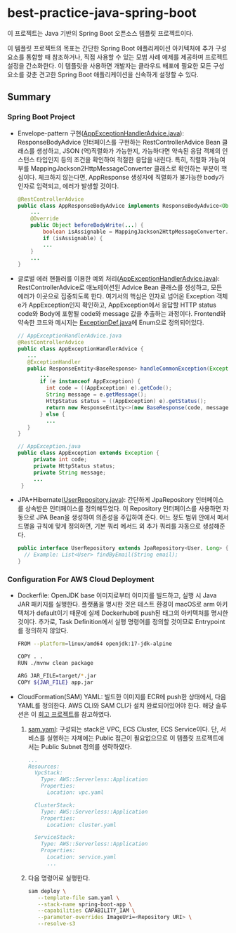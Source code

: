 # best-practice-java-spring-boot

이 프로젝트는 Java 기반의 Spring Boot 오픈소스 템플릿 프로젝트이다.

이 템플릿 프로젝트의 목표는 간단한 Spring Boot 애플리케이션 아키텍처에 추가 구성 요소를 통합할 때 참조하거나, 직접 사용할 수 있는 모범 사례 예제를 제공하며 프로젝트 설정을 간소화한다. 이 템플릿을 사용하면 개발자는 클라우드 배포에 필요한 모든 구성 요소를 갖춘 견고한 Spring Boot 애플리케이션을 신속하게 설정할 수 있다.

## Summary

### Spring Boot Project

- Envelope-pattern 구현([AppExceptionHandlerAdvice.java](src/main/java/com/kimjuls/best_practice_java_spring_boot/advice/AppResponseBodyAdvice.java)): ResponseBodyAdvice 인터페이스를 구현하는 RestControllerAdvice Bean 클래스를 생성하고, JSON (역)직렬화가 가능한지, 가능하다면 약속된 응답 객체의 인스턴스 타입인지 등의 조건을 확인하여 적절한 응답을 내린다. 특히, 직렬화 가능여부를 MappingJackson2HttpMessageConverter 클래스로 확인하는 부분이 핵심이다. 체크하지 않는다면, AppResponse 생성자에 직렬화가 불가능한 body가 인자로 입력되고, 에러가 발생할 것이다.

  ```java
  @RestControllerAdvice
  public class AppResponseBodyAdvice implements ResponseBodyAdvice<Object> {
      ...
      @Override
      public Object beforeBodyWrite(...) {
          boolean isAssignable = MappingJackson2HttpMessageConverter.class.isAssignableFrom(converterType);
          if (isAssignable) {
          ...
      }
      ...
  }
  ```

- 글로벌 에러 핸들러를 이용한 예외 처리([AppExceptionHandlerAdvice.java](src/main/java/com/kimjuls/best_practice_java_spring_boot/advice/AppExceptionHandlerAdvice.java)): RestControllerAdvice로 애노테이션된 Advice Bean 클래스를 생성하고, 모든 에러가 이곳으로 집중되도록 한다. 여기서의 핵심은 인자로 넘어온 Exception 객체 e가 AppException인지 확인하고, AppException에서 응답할 HTTP status code와 Body에 포함될 code와 message 값을 추출하는 과정이다. Frontend와 약속한 코드와 메시지는 [ExceptionDef.java](src/main/java/com/kimjuls/best_practice_java_spring_boot/classes/ExceptionDef.java)에 Enum으로 정의되어있다.

  ```java
  // AppExceptionHandlerAdvice.java
  @RestControllerAdvice
  public class AppExceptionHandlerAdvice {
     ...
     @ExceptionHandler
     public ResponseEntity<BaseResponse> handleCommonException(Exception e) {
         ...
         if (e instanceof AppException) {
           int code = ((AppException) e).getCode();
           String message = e.getMessage();
           HttpStatus status = ((AppException) e).getStatus();
           return new ResponseEntity<>(new BaseResponse(code, message), status);
         } else {
           ...
     }
  }

  // AppException.java
  public class AppException extends Exception {
       private int code;
       private HttpStatus status;
       private String message;
       ...
   }
  ```

- JPA+Hibernate([UserRepository.java](src/main/java/com/kimjuls/best_practice_java_spring_boot/repository/UserRepository.java)): 간단하게 JpaRepository 인터페이스를 상속받은 인터페이스를 정의해두었다. 이 Repository 인터페이스를 사용하면 자동으로 JPA Bean을 생성하여 의존성을 주입하여 준다. 어느 정도 범위 안에서 메서드명을 규칙에 맞게 정의하면, 기본 쿼리 메서드 외 추가 쿼리를 자동으로 생성해준다.

  ```java
  public interface UserRepository extends JpaRepository<User, Long> {
    // Example: List<User> findByEmail(String email);
  }
  ```

### Configuration For AWS Cloud Deployment

- Dockerfile: OpenJDK base 이미지로부터 이미지를 빌드하고, 실행 시 Java JAR 패키지를 실행한다. 플랫폼을 명시한 것은 테스트 환경이 macOS로 arm 아키텍처가 default이기 때문에 실제 Dockerhub에 push된 태그의 아키텍처를 명시한 것이다. 추가로, Task Definition에서 실행 명령어를 정의할 것이므로 Entrypoint를 정의하지 않았다.

  ```sh
  FROM --platform=linux/amd64 openjdk:17-jdk-alpine

  COPY . .
  RUN ./mvnw clean package

  ARG JAR_FILE=target/*.jar
  COPY ${JAR_FILE} app.jar
  ```

- CloudFormation(SAM) YAML: 빌드한 이미지를 ECR에 push한 상태에서, 다음 YAML를 정의한다. AWS CLI와 SAM CLI가 설치 완료되어있어야 한다. 해당 솔루션은 이 [회고 프로젝트](https://github.com/kimjuls/sam-templates-ecs-private)를 참고하였다.

  1. [sam.yaml](templates/sam.yaml): 구성되는 stack은 VPC, ECS Cluster, ECS Service이다. 단, 서비스를 실행하는 자체에는 Public 접근이 필요없으므로 이 템플릿 프로젝트에서는 Public Subnet 정의를 생략하였다.

     ```yaml
     ...
     Resources:
       VpcStack:
         Type: AWS::Serverless::Application
         Properties:
           Location: vpc.yaml

       ClusterStack:
         Type: AWS::Serverless::Application
         Properties:
           Location: cluster.yaml

       ServiceStack:
         Type: AWS::Serverless::Application
         Properties:
           Location: service.yaml
           ...
     ```

  2. 다음 명령어로 실행한다.

     ```sh
     sam deploy \
        --template-file sam.yaml \
        --stack-name spring-boot-app \
        --capabilities CAPABILITY_IAM \
        --parameter-overrides ImageUri=<Repository URI> \
        --resolve-s3
     ```
